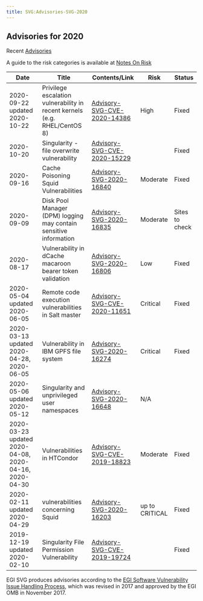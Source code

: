 ```yaml
---
title: SVG:Advisories-SVG-2020
---
```


## Advisories for 2020

Recent [Advisories](./README.md)

A guide to the risk categories is available at
[Notes On Risk](https://wiki.egi.eu/wiki/SVG:Notes_On_Risk)

| Date                                                  | Title                                                                     | Contents/Link                                                        | Risk           | Status         |
| ----------------------------------------------------- | ------------------------------------------------------------------------- | -------------------------------------------------------------------- | -------------- | -------------- |
| 2020-09-22 updated 2020-10-22                         | Privilege escalation vulnerability in recent kernels (e.g. RHEL/CentOS 8) | [Advisory-SVG-CVE-2020-14386](./2020/Advisory-SVG-CVE-2020-14386.md) | High           | Fixed          |
| 2020-10-20                                            | Singularity - file overwrite vulnerability                                | [Advisory-SVG-CVE-2020-15229](./2020/Advisory-SVG-CVE-2020-15229.md) |                | Fixed          |
| 2020-09-16                                            | Cache Poisoning Squid Vulnerabilities                                     | [Advisory-SVG-2020-16840](./2020/Advisory-SVG-2020-16840.md)         | Moderate       | Fixed          |
| 2020-09-09                                            | Disk Pool Manager (DPM) logging may contain sensitive information         | [Advisory-SVG-2020-16835](./2020/Advisory-SVG-2020-16835.md)         | Moderate       | Sites to check |
| 2020-08-17                                            | Vulnerability in dCache macaroon bearer token validation                  | [Advisory-SVG-2020-16806](./2020/Advisory-SVG-2020-16806.md)         | Low            | Fixed          |
| 2020-05-04 updated 2020-06-05                         | Remote code execution vulnerabilities in Salt master                      | [Advisory-SVG-CVE-2020-11651](./2020/Advisory-SVG-CVE-2020-11651.md) | Critical       | Fixed          |
| 2020-03-13 updated 2020-04-28, 2020-06-05             | Vulnerability in IBM GPFS file system                                     | [Advisory-SVG-2020-16274](./2020/Advisory-SVG-2020-16274.md)         | Critical       | Fixed          |
| 2020-05-06 updated 2020-05-12                         | Singularity and unprivileged user namespaces                              | [Advisory-SVG-2020-16648](./2020/Advisory-SVG-2020-16648.md)         | N/A            |                |
| 2020-03-23 updated 2020-04-08, 2020-04-16, 2020-04-30 | Vulnerabilities in HTCondor                                               | [Advisory-SVG-CVE-2019-18823](./2019/Advisory-SVG-CVE-2019-18823.md) | Moderate       | Fixed          |
| 2020-02-11 updated 2020-04-29                         | vulnerabilities concerning Squid                                          | [Advisory-SVG-2020-16203](./2020/Advisory-SVG-2020-16203.md)         | up to CRITICAL | Fixed          |
| 2019-12-19 updated 2020-02-10                         | Singularity File Permission Vulnerability                                 | [Advisory-SVG-CVE-2019-19724](./2019/Advisory-SVG-CVE-2019-19724.md) |                | Fixed          |

EGI SVG produces advisories according to the
[EGI Software Vulnerability Issue Handling Process](https://documents.egi.eu/document/3145),
which was revised in 2017 and approved by the EGI OMB in November 2017.
